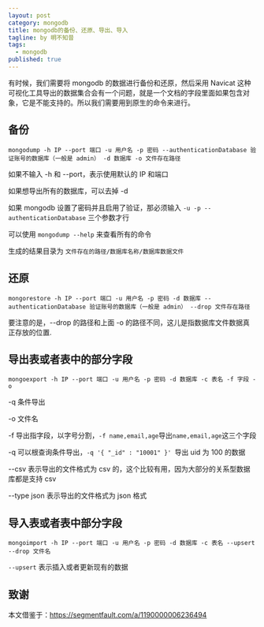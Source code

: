 ```yaml
---
layout: post
category: mongodb
title: mongodb的备份、还原、导出、导入
tagline: by 明不知昔
tags: 
  - mongodb
published: true
---
```


有时候，我们需要将 mongodb 的数据进行备份和还原，然后采用 Navicat 这种可视化工具导出的数据集合会有一个问题，就是一个文档的字段里面如果包含对象，它是不能支持的。所以我们需要用到原生的命令来进行。

<!--more-->

## 备份

``` mongodb
mongodump -h IP --port 端口 -u 用户名 -p 密码 --authenticationDatabase 验证账号的数据库（一般是 admin） -d 数据库 -o 文件存在路径
```

如果不输入 -h 和 --port，表示使用默认的 IP 和端口

如果想导出所有的数据库，可以去掉 -d

如果 mongodb 设置了密码并且启用了验证，那必须输入 `-u -p --authenticationDatabase` 三个参数才行

可以使用 `mongodump --help` 来查看所有的命令

生成的结果目录为 `文件存在的路径/数据库名称/数据库数据文件`

## 还原

``` mongodb
mongorestore -h IP --port 端口 -u 用户名 -p 密码 -d 数据库 --authenticationDatabase 验证账号的数据库（一般是 admin） --drop 文件存在路径
```

要注意的是，--drop 的路径和上面 -o 的路径不同，这儿是指数据库文件数据真正存放的位置.

## 导出表或者表中的部分字段

``` mongodb
mongoexport -h IP --port 端口 -u 用户名 -p 密码 -d 数据库 -c 表名 -f 字段 -o 
```

-q 条件导出

 -o 文件名

-f 导出指字段，以字号分割，`-f name,email,age`导出`name,email,age`这三个字段

-q 可以根查询条件导出，`-q '{ "_id" : "10001" }' `导出 uid 为 100 的数据

--csv 表示导出的文件格式为 csv 的，这个比较有用，因为大部分的关系型数据库都是支持 csv

--type json 表示导出的文件格式为 json 格式

## 导入表或者表中部分字段

``` mongodb
mongoimport -h IP --port 端口 -u 用户名 -p 密码 -d 数据库 -c 表名 --upsert --drop 文件名
```

`--upsert` 表示插入或者更新现有的数据

## 致谢

本文借鉴于：https://segmentfault.com/a/1190000006236494